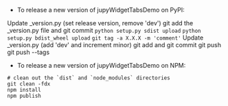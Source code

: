 - To release a new version of jupyWidgetTabsDemo on PyPI:

Update _version.py (set release version, remove 'dev')
git add the _version.py file and git commit
`python setup.py sdist upload`
`python setup.py bdist_wheel upload`
`git tag -a X.X.X -m 'comment'`
Update _version.py (add 'dev' and increment minor)
git add and git commit
git push
git push --tags

- To release a new version of jupyWidgetTabsDemo on NPM:

```
# clean out the `dist` and `node_modules` directories
git clean -fdx
npm install
npm publish
```